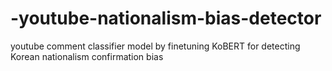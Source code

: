 # -youtube-nationalism-bias-detector
youtube comment classifier model by finetuning KoBERT for detecting Korean nationalism confirmation bias
